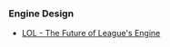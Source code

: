 ### Engine Design

* [LOL - The Future of League's Engine](https://technology.riotgames.com/news/future-leagues-engine)